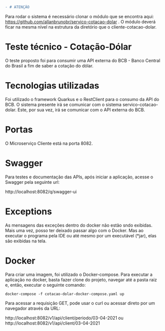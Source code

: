 ```diff
- # ATENÇÃO
```
Para rodar o sistema é necessário clonar o módulo que se encontra aqui: https://github.com/allanbrunobr/servico-cotacao-dolar . O módulo deverá ficar na mesma nível na estrutura da diretório que o cliente-cotacao-dolar.

# Teste técnico -  Cotação-Dólar

O teste proposto foi para consumir uma API externa do BCB - Banco Central do Brasil a fim de saber a cotação do dólar. 

# Tecnologias utilizadas
Foi utilizado o framework Quarkus e o RestClient para o consumo da API do BCB. O sistema presente irá se comunicar com o sistema servico-cotacao-dolar. Este, por sua vez, irá se comunicar com o API externa do BCB. 

# Portas
  O Microserviço Cliente está na porta 8082.

# Swagger

Para testes e documentação das APIs, após iniciar a aplicação, acesse o Swagger pela seguinte url: 

http://localhost:8082/q/swagger-ui

# Exceptions
As mensagens das exceções dentro do docker não estão sndo exibidas. Mais uma vez, posso ter deixado passar algo com o Docker. Mas ao executar o programa pela IDE ou até mesmo por um executável (*jar), elas são exibidas na tela.


# Docker

Para criar uma imagem, foi utilizado o Docker-compose. Para executar a aplicação no docker, basta fazer clone do projeto, navegar até a pasta raiz e, então, executar o seguinte comando:

```docker-compose -f cotacao-dolar-docker-compose.yaml up```

Para acessar a requisição GET, pode usar o curl ou acessar direto por um navegador através da URL:

http://localhost:8082/v1/api/client/periodo/03-04-2021
ou
http://localhost:8082/v1/api/client/03-04-2021


